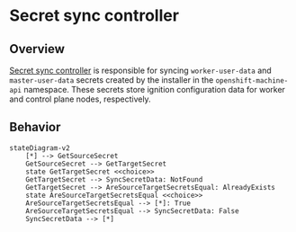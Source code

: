 # Secret sync controller

## Overview

[Secret sync controller](../../pkg/controllers/secretsync/secret_sync_controller.go) is responsible for syncing `worker-user-data` and `master-user-data` secrets created by the installer in the `openshift-machine-api` namespace. These secrets store ignition configuration data for worker and control plane nodes, respectively.

## Behavior

```mermaid
stateDiagram-v2
    [*] --> GetSourceSecret
    GetSourceSecret --> GetTargetSecret
    state GetTargetSecret <<choice>>
    GetTargetSecret --> SyncSecretData: NotFound
    GetTargetSecret --> AreSourceTargetSecretsEqual: AlreadyExists
    state AreSourceTargetSecretsEqual <<choice>>
    AreSourceTargetSecretsEqual --> [*]: True
    AreSourceTargetSecretsEqual --> SyncSecretData: False
    SyncSecretData --> [*]
```


